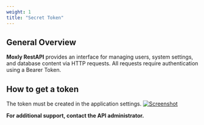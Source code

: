 ```yaml
---
weight: 1
title: "Secret Token"
---
```



## **General Overview**
**Moxly RestAPI** provides an interface for managing users, system settings, and database content via HTTP requests. All requests require authentication using a Bearer Token.


## How to get a token

The token must be created in the application settings.
[![Screenshot](/images/2025-02-08_20-27-49.png)](/images/2025-02-08_20-27-49.png)

**For additional support, contact the API administrator.**


